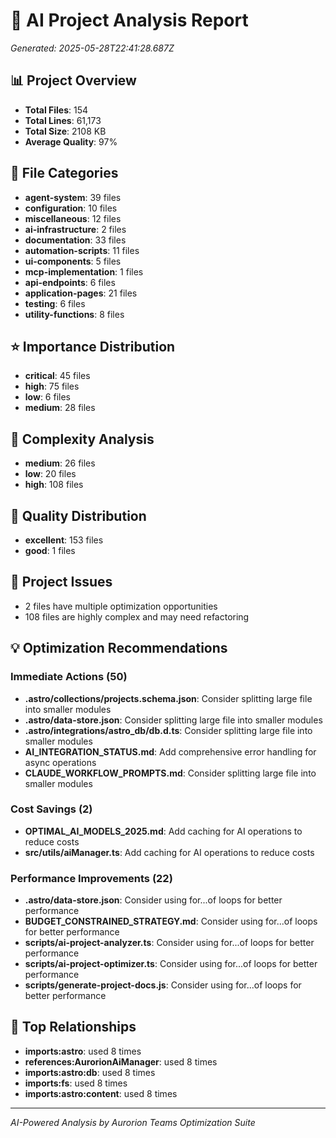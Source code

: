 # 🤖 AI Project Analysis Report
*Generated: 2025-05-28T22:41:28.687Z*

## 📊 Project Overview
- **Total Files**: 154
- **Total Lines**: 61,173
- **Total Size**: 2108 KB
- **Average Quality**: 97%

## 📂 File Categories
- **agent-system**: 39 files
- **configuration**: 10 files
- **miscellaneous**: 12 files
- **ai-infrastructure**: 2 files
- **documentation**: 33 files
- **automation-scripts**: 11 files
- **ui-components**: 5 files
- **mcp-implementation**: 1 files
- **api-endpoints**: 6 files
- **application-pages**: 21 files
- **testing**: 6 files
- **utility-functions**: 8 files

## ⭐ Importance Distribution
- **critical**: 45 files
- **high**: 75 files
- **low**: 6 files
- **medium**: 28 files

## 🧠 Complexity Analysis
- **medium**: 26 files
- **low**: 20 files
- **high**: 108 files

## 🎯 Quality Distribution
- **excellent**: 153 files
- **good**: 1 files

## 🚨 Project Issues
- 2 files have multiple optimization opportunities
- 108 files are highly complex and may need refactoring

## 💡 Optimization Recommendations

### Immediate Actions (50)
- **.astro/collections/projects.schema.json**: Consider splitting large file into smaller modules
- **.astro/data-store.json**: Consider splitting large file into smaller modules
- **.astro/integrations/astro_db/db.d.ts**: Consider splitting large file into smaller modules
- **AI_INTEGRATION_STATUS.md**: Add comprehensive error handling for async operations
- **CLAUDE_WORKFLOW_PROMPTS.md**: Consider splitting large file into smaller modules

### Cost Savings (2)
- **OPTIMAL_AI_MODELS_2025.md**: Add caching for AI operations to reduce costs
- **src/utils/aiManager.ts**: Add caching for AI operations to reduce costs

### Performance Improvements (22)
- **.astro/data-store.json**: Consider using for...of loops for better performance
- **BUDGET_CONSTRAINED_STRATEGY.md**: Consider using for...of loops for better performance
- **scripts/ai-project-analyzer.ts**: Consider using for...of loops for better performance
- **scripts/ai-project-optimizer.ts**: Consider using for...of loops for better performance
- **scripts/generate-project-docs.js**: Consider using for...of loops for better performance

## 🔗 Top Relationships
- **imports:astro**: used 8 times
- **references:AurorionAiManager**: used 8 times
- **imports:astro:db**: used 8 times
- **imports:fs**: used 8 times
- **imports:astro:content**: used 8 times

---
*AI-Powered Analysis by Aurorion Teams Optimization Suite*